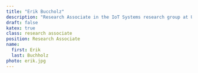```yaml
---
title: "Erik Buccholz"
description: "Research Associate in the IoT Systems research group at UNSW"
draft: false
katex: true
class: research associate
position: Research Associate
name: 
  first: Erik
  last: Buchholz
photo: erik.jpg
---
```


